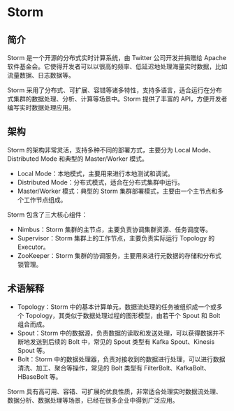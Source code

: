 # Storm

## 简介

Storm 是一个开源的分布式实时计算系统，由 Twitter 公司开发并捐赠给 Apache 软件基金会。它使得开发者可以以很高的频率、低延迟地处理海量实时数据，比如流量数据、日志数据等。

Storm 采用了分布式、可扩展、容错等诸多特性，支持多语言，适合运行在分布式集群的数据处理、分析、计算等场景中。Storm 提供了丰富的 API，方便开发者编写实时数据处理应用。

## 架构

Storm 的架构非常灵活，支持多种不同的部署方式，主要分为 Local Mode、Distributed Mode 和典型的 Master/Worker 模式。

- Local Mode：本地模式，主要用来进行本地测试和调试。
- Distributed Mode：分布式模式，适合在分布式集群中运行。
- Master/Worker 模式：典型的 Storm 集群部署模式，主要由一个主节点和多个工作节点组成。

Storm 包含了三大核心组件：

- Nimbus：Storm 集群的主节点，主要负责协调集群资源、任务调度等。
- Supervisor：Storm 集群上的工作节点，主要负责实际运行 Topology 的 Executor。
- ZooKeeper：Storm 集群的协调服务，主要用来进行元数据的存储和分布式锁管理。

## 术语解释

- Topology：Storm 中的基本计算单元，数据流处理的任务被组织成一个或多个 Topology，其类似于数据处理过程的图形模型，由若干个 Spout 和 Bolt 组合而成。
- Spout：Storm 中的数据源，负责数据的读取和发送处理，可以获得数据并不断地发送到后续的 Bolt 中，常见的 Spout 类型有 Kafka Spout、Kinesis Spout 等。
- Bolt：Storm 中的数据处理器，负责对接收到的数据进行处理，可以进行数据清洗、加工、聚合等操作，常见的 Bolt 类型有 FilterBolt、KafkaBolt、HBaseBolt 等。

Storm 具有高可用、容错、可扩展的优良性质，非常适合处理实时数据流处理、数据分析、数据处理等场景，已经在很多企业中得到广泛应用。